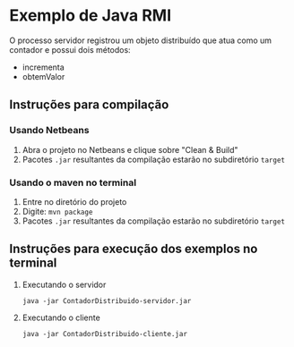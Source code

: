 # Exemplo de Java RMI

O processo servidor registrou um objeto distribuído que atua como um contador e possui dois métodos:

- incrementa
- obtemValor



## Instruções para compilação

### Usando Netbeans

1. Abra o projeto no Netbeans e clique sobre "Clean & Build"
2. Pacotes `.jar` resultantes da compilação estarão no subdiretório `target`



### Usando o maven no terminal

1. Entre no diretório do projeto
2. Digite: `mvn package`
3. Pacotes `.jar` resultantes da compilação estarão no subdiretório `target`



## Instruções para execução dos exemplos no terminal

1. Executando o servidor

   `java -jar ContadorDistribuido-servidor.jar`

2. Executando o cliente

   `java -jar ContadorDistribuido-cliente.jar`

